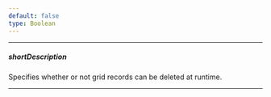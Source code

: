 ```yaml
---
default: false
type: Boolean
---
```

---
##### shortDescription
Specifies whether or not grid records can be deleted at runtime.

---
